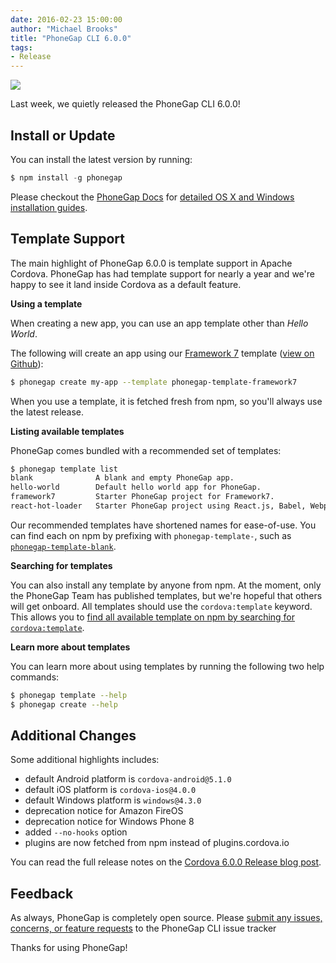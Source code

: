 ```yaml
---
date: 2016-02-23 15:00:00
author: "Michael Brooks"
title: "PhoneGap CLI 6.0.0"
tags:
- Release
---
```


<img src="https://raw.githubusercontent.com/mwbrooks/phonegap.github.io/c3e49cb581af300b31ab493f06a768f740dcc39a/uploads/blog/2016-02/phonegap-cli-6-0-0.png" style="max-width:746px" />

Last week, we quietly released the PhoneGap CLI 6.0.0!

## Install or Update

You can install the latest version by running:

```javascript
$ npm install -g phonegap
```

Please checkout the [PhoneGap Docs](http://docs.phonegap.com/) for [detailed OS X and Windows installation guides](http://docs.phonegap.com/references/phonegap-cli/install/).

## Template Support

The main highlight of PhoneGap 6.0.0 is template support in Apache Cordova. PhoneGap has had template support for nearly a year and we're happy to see it land inside Cordova as a default feature.

**Using a template**

When creating a new app, you can use an app template other than _Hello World_.

The following will create an app using our [Framework 7](http://framework7.io/) template ([view on Github](github.com/phonegap/phonegap-template-framework7)):

```bash
$ phonegap create my-app --template phonegap-template-framework7
```

When you use a template, it is fetched fresh from npm, so you'll always use the latest release.

**Listing available templates**

PhoneGap comes bundled with a recommended set of templates:

```bash
$ phonegap template list
blank              A blank and empty PhoneGap app.
hello-world        Default hello world app for PhoneGap.
framework7         Starter PhoneGap project for Framework7.
react-hot-loader   Starter PhoneGap project using React.js, Babel, Webpack and Hot Reloading.
```

Our recommended templates have shortened names for ease-of-use. You can find each on npm by prefixing with `phonegap-template-`, such as [`phonegap-template-blank`](github.com/phonegap/phonegap-template-blank).

**Searching for templates**

You can also install any template by anyone from npm. At the moment, only the PhoneGap Team has published templates, but we're hopeful that others will get onboard. All templates should use the `cordova:template` keyword. This allows you to [find all available template on npm by searching for `cordova:template`](https://www.npmjs.com/search?q=cordova%3Atemplate).

**Learn more about templates**

You can learn more about using templates by running the following two help commands:

```bash
$ phonegap template --help
$ phonegap create --help
```

## Additional Changes

Some additional highlights includes:

- default Android platform is `cordova-android@5.1.0`
- default iOS platform is `cordova-ios@4.0.0`
- default Windows platform is `windows@4.3.0`
- deprecation notice for Amazon FireOS
- deprecation notice for Windows Phone 8
- added `--no-hooks` option
- plugins are now fetched from npm instead of plugins.cordova.io

You can read the full release notes on the [Cordova 6.0.0 Release blog post](http://cordova.apache.org/news/2016/01/28/tools-release.html).

## Feedback

As always, PhoneGap is completely open source. Please [submit any issues, concerns, or feature requests](https://github.com/phonegap/phonegap-cli/issues) to the PhoneGap CLI issue tracker

Thanks for using PhoneGap!

